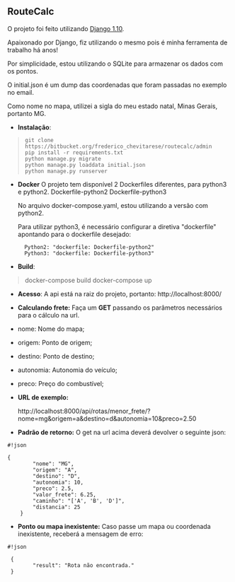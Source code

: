 ## **RouteCalc** ##
O projeto foi feito utilizando [Django 1.10](https://www.djangoproject.com/).

Apaixonado por Django, fiz utilizando o mesmo pois é minha ferramenta de trabalho há anos!

Por simplicidade, estou utilizando o SQLite para armazenar os dados com os pontos.

O initial.json é um dump das coordenadas que foram passadas no exemplo no email.

Como nome no mapa, utilizei a sigla do meu estado natal, Minas Gerais, portanto MG.


* **Instalação**:

>     git clone https://bitbucket.org/frederico_chevitarese/routecalc/admin
>     pip install -r requirements.txt
>     python manage.py migrate
>     python manage.py loaddata initial.json
>     python manage.py runserver

* **Docker**
    O projeto tem disponível 2 Dockerfiles diferentes, para python3 e python2.
Dockerfile-python2
Dockerfile-python3

    No arquivo docker-compose.yaml, estou utilizando a versão com python2.

    Para utilizar python3, é necessário configurar a diretiva "dockerfile" apontando para o dockerfile desejado:

        Python2: "dockerfile: Dockerfile-python2"
        Python3: "dockerfile: Dockerfile-python3"


* **Build**:


>  docker-compose build
>     docker-compose up


 * **Acesso**:
    A api está na raiz do projeto, portanto:
    http://localhost:8000/


 * **Calculando frete:**
    Faça um **GET** passando os parâmetros necessários para o cálculo na url.


 * nome: Nome do mapa;
 * origem: Ponto de origem;
 * destino: Ponto de destino;
 * autonomia: Autonomia do veículo;
 * preco: Preço do combustível;

 * **URL de exemplo:**

    http://localhost:8000/api/rotas/menor_frete/?nome=mg&origem=a&destino=d&autonomia=10&preco=2.50



 * **Padrão de retorno:**
    O get na url acima deverá devolver o seguinte json:

```
#!json

{
        "nome": "MG",
        "origem": "A",
        "destino": "D",
        "autonomia": 10,
        "preco": 2.5,
        "valor_frete": 6.25,
        "caminho": "['A', 'B', 'D']",
        "distancia": 25
    }

```


* **Ponto ou mapa inexistente:**
    Caso passe um mapa ou coordenada inexistente, receberá a mensagem de erro:

```
#!json

 {
        "result": "Rota não encontrada."
 }
```